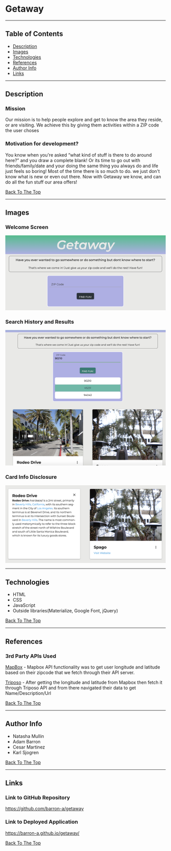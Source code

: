 # Getaway

---

## Table of Contents

- [Description](#description)
- [Images](#images)
- [Technologies](#technologies)
- [References](#references)
- [Author Info](#author-info)
- [Links](#links)

---

## Description

### Mission
<p>Our mission is to help people explore and get to know the area they reside, or are visiting. We achieve this by giving them activities within a ZIP code the user choses</p>

### Motivation for development?
<p>You know when you're asked “what kind of stuff is there to do around here?” and you draw a complete blank! Or its time to go out with friends/family/date and your doing the same thing you always do and life just feels so boring! Most of the time there is so much to do. we just don't know what is new or even out there. Now with Getaway we know, and can do all the fun stuff our area offers!</p>

[Back To The Top](#getaway)

---

## Images

### Welcome Screen
![Getaway Welcome Screen](/assets/images/getaway_home_screen.png)

### Search History and Results
![Search History and Results](/assets/images/getaway_results_and_history.png)

### Card Info Disclosure
![Card Info](/assets/images/getaway_info_disclosure.png)

---

## Technologies

- HTML
- CSS
- JavaScript
- Outside libraries(Materialize, Google Font, jQuery)

[Back To The Top](#getaway)

---

## References

### 3rd Party APIs Used

[MapBox](https://docs.mapbox.com/api/) - Mapbox API functionality was to get user longitude and latitude based on their zipcode that we fetch through their API server.</p>
        
[Triposo](https://www.triposo.com/api/documentation/20200803/) - After getting the longitude and latitude from Mapbox then fetch it through Triposo API and from there navigated their data to get Name/Description/Url</p>

[Back To The Top](#getaway)

---

## Author Info

- Natasha Mullin
- Adam Barron
- Cesar Martinez
- Karl Sjogren

[Back To The Top](#Getaway)

---

## Links

### Link to GitHub Repository
https://github.com/barron-a/getaway

### Link to Deployed Application
https://barron-a.github.io/getaway/


[Back To The Top](#Getaway)
